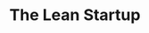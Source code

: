 ---
title: "The Lean Startup"
description: '10 tahun lebih ada di dunia teknologi internet, bekerja di perusahaan yang mengerjakan lebih dari 1500 project, hal yang saya pelajari adalah semuanya ingin menjadi startup, tapi semuanya tidak ingin menjadi lean startup. Gak ada MVP (product pertama biasanya sudah polished – penuh dengan fitur yang berasal dari asumsi founder tentang apa yang dibutuhkan customer), cycle BML (build, measure, learn) nya mandeg. Mungkin karena melakukan model di atas itu pahit, gak nyaman, dan dodgy. Dan mungkin itu juga yang membuat startup sukses itu sulit. Modelnya sengaja dibuat untuk tipe orang yang nyaman dan senang dengan "hei, saya salah".'
cover: "/images/reading/the-lean-startup.jpeg"
publishDate: 2020-09-14
authors: "Eric Ries"
---